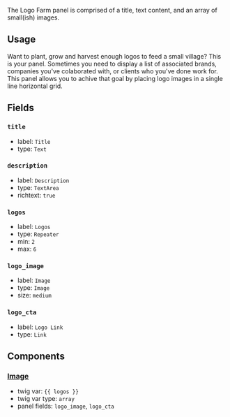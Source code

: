 The Logo Farm panel is comprised of a title, text content, and an array of small(ish) images.

## Usage

Want to plant, grow and harvest enough logos to feed a small village? This is your panel. Sometimes you need to display a list of associated brands, companies you've colaborated with, or clients who you've done work for. This panel allows you to achive that goal by placing logo images in a single line horizontal grid.

## Fields

### `title`
* label: `Title`
* type: `Text`

### `description`
* label: `Description`
* type: `TextArea`
* richtext: `true`

### `logos`
* label: `Logos`
* type: `Repeater`
* min: `2`
* max: `6`

### `logo_image`
* label: `Image`
* type: `Image`
* size: `medium`

### `logo_cta`
* label: `Logo Link`
* type: `Link`

## Components

### [Image](/components_docs/image)
* twig var: `{{ logos }}`
* twig var type: `array`
* panel fields: `logo_image`, `logo_cta`
